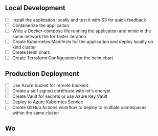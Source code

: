 ## Local Development


- [ ] Install the application locally and test it with S3 for quick feedback
- [ ] Containerize the applicaiton  
- [ ] Write a Docker-compose file running the application and minio in the same network the for faster iteratino
- [ ] Create Kubernetes Manifests for the application and deploy locally on kind cluster
- [ ] Create Helm chart.
- [ ] Create Terraform Configuration for the helm chart.

## Production Deployment 
- [ ] Use Azure bucket for remote backent. 
- [ ] Create a self signed certificate with let's encrypt
- [ ] Create Vault for secrets or use Azure Key Vault 
- [ ] Deploy to Azure Kuberntes Service
- [ ] Create GitHub Actions workflow to deploy to multiple namespaces within the same cluster

## Wo